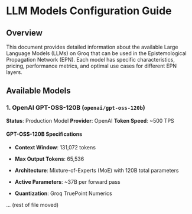 # LLM Models Configuration Guide

## Overview

This document provides detailed information about the available Large Language Models (LLMs) on Groq that can be used in the Epistemological Propagation Network (EPN). Each model has specific characteristics, pricing, performance metrics, and optimal use cases for different EPN layers.

## Available Models

### 1. OpenAI GPT-OSS-120B (`openai/gpt-oss-120b`)

**Status**: Production Model
**Provider**: OpenAI
**Token Speed**: ~500 TPS

#### GPT-OSS-120B Specifications

- **Context Window**: 131,072 tokens

- **Max Output Tokens**: 65,536

- **Architecture**: Mixture-of-Experts (MoE) with 120B total parameters

- **Active Parameters**: ~37B per forward pass

- **Quantization**: Groq TruePoint Numerics

... (rest of file moved)
